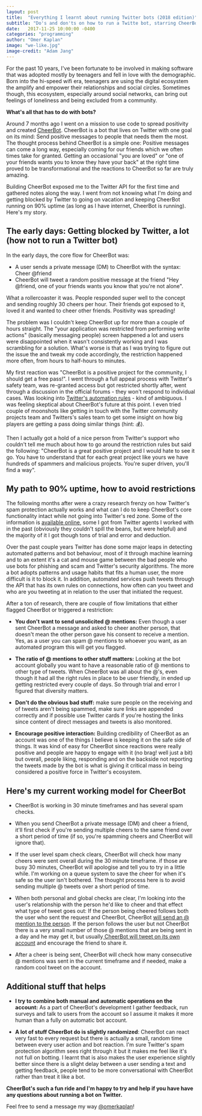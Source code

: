 ```yaml
---
layout: post
title:  "Everything I learnt about running Twitter bots (2018 edition)"
subtitle: "Do's and don'ts on how to run a Twitte bot, starring CheerBot"
date:   2017-11-25 10:00:00 -0400
categories: "programming"
author: "Omer Kaplan"
image: "we-like.jpg"
image-credit: "Adam Jang"
---
```


For the past 10 years, I've been fortunate to be involved in making software that was adopted mostly by teenagers and fell in love with the demographic. Born into the hi-speed wifi era, teenagers are using the digital ecosystem the amplify and empower their relationships and social circles. Sometimes though, this ecosystem, especially around social networks, can bring out feelings of loneliness and being excluded from a community.

**What's all that has to do with bots?**

Around 7 months ago I went on a mission to use code to spread positivity and created [CheerBot](http://slashproject.co/cheerbot). CheerBot is a bot that lives on Twitter with one goal on its mind: Send positive messages to people that needs them the most. The thought process behind CheerBot is a simple one: Positive messages can come a long way, especially coming for our friends which we often times take for granted. Getting an occasional "you are loved" or "one of your friends wants you to know they have your back" at the right time proved to be transformational and the reactions to CheerBot so far are truly amazing.

Building CheerBot exposed me to the Twitter API for the first time and gathered notes along the way. I went from not knowing what I'm doing and getting blocked by Twitter to going on vacation and keeping CheerBot running on 90% uptime (as long as I have internet, CheerBot is running). Here's my story.

## The early days: Getting blocked by Twitter, a lot (how not to run a Twitter bot)

In the early days, the core flow for CheerBot was:

* A user sends a private message (DM) to CheerBot with the syntax: Cheer @friend
* CheerBot will tweet a random positive message at the friend "Hey @friend, one of your friends wants you know that you're not alone".

What a rollercoaster it was. People responded super well to the concept and sending roughly 30 cheers per hour. Their friends got exposed to it, loved it and wanted to cheer other friends. Positivity  was spreading!

The problem was I couldn't keep CheerBot up for more than a couple of hours straight. The "your application was restricted from performing write actions" (basically messaging people) screen happened a lot and users were disappointed when it wasn't consistently working and I was scrambling for a solution. What's worse is that as I was trying to figure out the issue the and tweak my code accordingly, the restriction happened more often, from hours to half-hours to minutes.

My first reaction was "CheerBot is a positive project for the community, I should get a free pass!". I went through a full appeal process with Twitter's safety team, was re-granted access but got restricted shortly after, went through a discussion in the official forums - they won't respond to individual cases. Was looking into [Twitter's automation rules](https://help.twitter.com/en/rules-and-policies/twitter-automation) - kind of ambiguous. I was feeling skeptical about CheerBot's future at this point. I even tried couple of moonshots like getting in touch with the Twitter community projects team and Twitters's sales team to get some insight on how big players are getting a pass doing similar things (hint: 💰).

Then I actually got a hold of a nice person from Twitter's support who couldn't tell me much about how to go around the restriction rules but said the following: "CheerBot is a great positive project and I would hate to see it go. You have to understand that for each great project like yours we have hundreds of spammers and malicious projects. You're super driven, you'll find a way".

## My path to 90% uptime, how to avoid restrictions

The following months after were a crazy research frenzy on how Twitter's spam protection actually works and what can I do to keep CheerBot's core functionality intact while not going into Twitter's red zone. Some of the information is [available online](https://blog.twitter.com/engineering/en_us/a/2014/fighting-spam-with-botmaker.html), some I got from Twitter agents I worked with in the past (obviously they couldn't spill the beans, but were helpful) and the majority of it I got though tons of trial and error and deduction.

Over the past couple years Twitter has done some major leaps in detecting automated patterns and bot behaviour, most of it through machine learning and to an extent it's a cat and mouse game between the bad people who use bots for phishing and scam and Twitter's security algorithms. The more a bot adopts patterns and usage habits that fits a human user, the more difficult is it to block it. In addition, automated services push tweets through the API that has its own rules on connections, how often can you tweet and who are you tweeting at in relation to the user that initiated the request.

After a ton of research, there are couple of flow limitations that either flagged CheerBot or triggered a restriction:

* **You don't want to send unsolicited @ mentions:** Even though a user sent CheerBot a message and asked to cheer another person, that doesn't mean the other person gave his consent to receive a mention. Yes, as a user you can spam @ mentions to whoever you want, as an automated program this will get you flagged.

* **The ratio of @ mentions to other stuff matters:** Looking at the bot account globally you want to have a reasonable ratio of @ mentions to other type of tweets. When CheerBot was all about the @'s, even though it had all the right rules in place to be user friendly, in ended up getting restricted every couple of days. So through trial and error I figured that diversity matters.

* **Don't do the obvious bad stuff:** make sure people on the receiving and of tweets aren't being spammed, make sure links are appended correctly and if possible use Twitter cards if you're hosting the links since content of direct messages and tweets is also monitored.

* **Encourage positive interaction:** Building credibility of CheerBot as an account was one of the things I believe is keeping it on the safe side of things. It was kind of easy for CheerBot since reactions were really positive and people are happy to engage with it (no brag! well just a bit) but overall, people liking, responding and on the backside not reporting the tweets made by the bot is what is giving it critical mass in being considered a positive force in Twitter's ecosystem.

## Here's my current working model for CheerBot

* CheerBot is working in 30 minute timeframes and has several spam checks.

* When you send CheerBot a private message (DM) and cheer a friend, it'll first check if you're sending multiple cheers to the same friend over a short period of time (if so, you're spamming cheers and CheerBot will ignore that).

* If the user level spam check clears, CheerBot will check how many cheers were sent overall during the 30 minute timeframe. if those are busy 30 minutes, CheerBot will apologise and tell you to try in a little while. I'm working on a queue system to save the cheer for when it's safe so the user isn't bothered. The thought process here is to avoid sending multiple @ tweets over a short period of time.

* When both personal and global checks are clear, I'm looking into the user's relationship with the person he'd like to cheer and that effect what type of tweet goes out: If the person being cheered follows both the user who sent the request and CheerBot, CheerBot [will send an @ mention to the person](https://twitter.com/Cheer_robot/status/998682674196828160). If the person follows the user but not CheerBot there is a very small number of those @ mentions that are being sent in a day and he may get it, but usually[ CheerBot will tweet on its own account](https://twitter.com/Cheer_robot/status/998214776214958080) and encourage the friend to share it.

* After a cheer is being sent, CheerBot will check how many consecutive @ mentions was sent in the current timeframe and if needed, make a random cool tweet on the account.

## Additional stuff that helps

*  **I try to combine both manual and automatic operations on the account:** As a part of CheerBot's development I gather feedback, run surveys and talk to users from the account so I assume it makes it more human than a fully on automatic bot account.

* **A lot of stuff CheerBot do is slightly randomized**: CheerBot can react very fast to every request but there is actually a small, random time between every user action and bot reaction. I'm sure Twitter's spam protection algorithm sees right through it but it makes me feel like it's not full on botting. I learnt that is also makes the user experience slightly better since there is a slight delay between a user sending a text and getting feedback, people tend to be more conversational with CheerBot rather than treat it like a bot.

**CheerBot's such a fun ride and I'm happy to try and help if you have have any questions about running a bot on Twitter.**

Feel free to send a message my way [@omerkaplan](https://twitter.com/OmerKaplan)!
